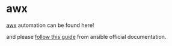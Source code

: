 # awx

[awx](https://github.com/samitkumarpatel/awx-demo) automation can be found here!

and please [follow this guide](https://github.com/ansible/awx/blob/devel/INSTALL.md#docker-compose) from ansible official documentation.